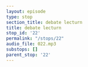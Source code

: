 ```yaml
---
layout: episode
type: stop
section_title: debate lecturn
title: debate lecturn
stop_id: '22'
permalink: "/stops/22"
audio_file: 022.mp3
substops: []
parent_stop: '22'
---
```


